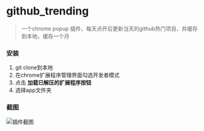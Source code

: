 # github_trending

>一个chrome popup 插件，每天点开后更新当天的github热门项目，并缓存到本地，缓存一个月

### 安装

1. git clone到本地
1. 在chrome扩展程序管理界面勾选开发者模式
1. 点击 **加载已解压的扩展程序按钮**
2. 选择app文件夹

### 截图

![插件截图]('https://github.com/imgss/github_trending/blob/master/image/pic.PNG')


